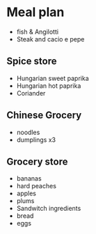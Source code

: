 # Meal plan

- fish & Angilotti
- Steak and cacio e pepe

## Spice store

- Hungarian sweet paprika
- Hungarian hot paprika
- Coriander

## Chinese Grocery

- noodles
- dumplings x3

## Grocery store

- bananas
- hard peaches
- apples
- plums
- Sandwitch ingredients
- bread
- eggs
